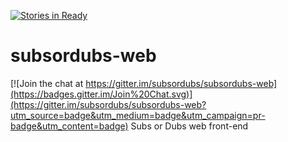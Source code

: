 [![Stories in Ready](https://badge.waffle.io/subsordubs/subsordubs-web.png?label=ready&title=Ready)](https://waffle.io/subsordubs/subsordubs-web)
# subsordubs-web

[![Join the chat at https://gitter.im/subsordubs/subsordubs-web](https://badges.gitter.im/Join%20Chat.svg)](https://gitter.im/subsordubs/subsordubs-web?utm_source=badge&utm_medium=badge&utm_campaign=pr-badge&utm_content=badge)
Subs or Dubs web front-end
